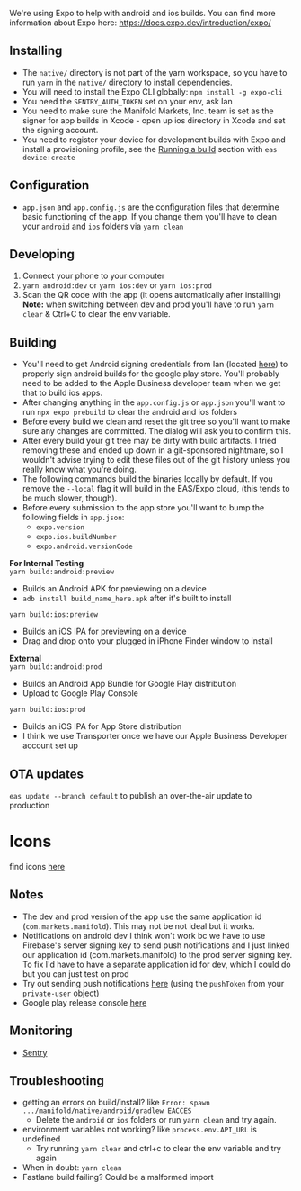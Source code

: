 We're using Expo to help with android and ios builds. You can find more information about Expo here: https://docs.expo.dev/introduction/expo/
## Installing
- The `native/` directory is not part of the yarn workspace, so you have to run `yarn` in the `native/` directory to install dependencies.
- You will need to install the Expo CLI globally: `npm install -g expo-cli`
- You need the `SENTRY_AUTH_TOKEN` set on your env, ask Ian
- You need to make sure the Manifold Markets, Inc. team is set as the signer for app builds in Xcode - open up ios directory in Xcode and set the signing account.
- You need to register your device for development builds with Expo and install a provisioning profile, see the [Running a build](https://docs.expo.dev/development/build/) section with `eas device:create`

## Configuration
- `app.json` and `app.config.js` are the configuration files that determine basic functioning of the app. If you change them you'll have to clean your `android` and `ios` folders via `yarn clean`

## Developing  
1. Connect your phone to your computer  
2. `yarn android:dev` or `yarn ios:dev` or `yarn ios:prod`   
3. Scan the QR code with the app (it opens automatically after installing)    
**Note:** when switching between dev and prod you'll have to run `yarn clear` & Ctrl+C to clear the env variable.  


## Building  
- You'll need to get Android signing credentials from Ian (located [here](https://drive.google.com/drive/folders/155gaiY97oY0IkQvHGKHqKbXEeO4LaVCe?usp=sharing)) to properly sign android builds for the google play store. You'll probably need to be added to the Apple Business developer team when we get that to build ios apps.    
- After changing anything in the `app.config.js` or `app.json` you'll want to run `npx expo prebuild` to clear the android and ios folders
- Before every build we clean and reset the git tree so you'll want to make sure any changes are committed. The dialog will ask you to confirm this.   
- After every build your git tree may be dirty with build artifacts. I tried removing these and ended up down in a git-sponsored nightmare, so I wouldn't advise trying to edit these files out of the git history unless you really know what you're doing. 
- The following commands build the binaries locally by default. If you remove the `--local` flag it will build in the EAS/Expo cloud, (this tends to be much slower, though).
- Before every submission to the app store you'll want to bump the following fields in `app.json`:
  - `expo.version` 
  - `expo.ios.buildNumber` 
  - `expo.android.versionCode` 


**For Internal Testing**    
`yarn build:android:preview` 
- Builds an Android APK for previewing on a device
- `adb install build_name_here.apk` after it's built to install

`yarn build:ios:preview`  
- Builds an iOS IPA for previewing on a device
- Drag and drop onto your plugged in iPhone Finder window to install

**External**  
`yarn build:android:prod`
- Builds an Android App Bundle for Google Play distribution
- Upload to Google Play Console

`yarn build:ios:prod`
- Builds an iOS IPA for App Store distribution
- I think we use Transporter once we have our Apple Business Developer account set up

## OTA updates
`eas update --branch default` to publish an over-the-air update to production 

# Icons
find icons [here](https://icons.expo.fyi/)

## Notes
- The dev and prod version of the app use the same application id (`com.markets.manifold`). This may not be not ideal but it works.
- Notifications on android dev I think won't work bc we have to use Firebase's server signing key to send push notifications and I just linked our application id (com.markets.manifold) to the prod server signing key. To fix I'd have to have a separate application id for dev, which I could do but you can just test on prod
- Try out sending push notifications [here](https://expo.dev/notifications) (using the `pushToken` from your `private-user` object)
- Google play release console [here](https://play.google.com/console/u/1/developers/4817631028794628961/app/4973740210331758857/releases/overview)

## Monitoring
- [Sentry](https://sentry.io/organizations/manifold-markets/projects/react-native/?issuesType=new&project=4504040585494528)

## Troubleshooting
- getting an errors on build/install? like `Error: spawn .../manifold/native/android/gradlew EACCES`
  - Delete the `android` or `ios` folders or run `yarn clean` and try again.
- environment variables not working? like `process.env.API_URL` is undefined
  - Try running `yarn clear` and ctrl+c to clear the env variable and try again
- When in doubt: `yarn clean`
- Fastlane build failing? Could be a malformed import